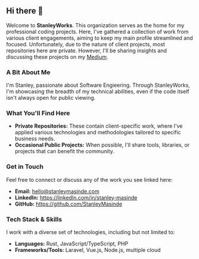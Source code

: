 ## Hi there 👋

Welcome to **StanleyWorks**. This organization serves as the home for my professional coding projects. Here, I've gathered a collection of work from various client engagements, aiming to keep my main profile streamlined and focused. Unfortunately, due to the nature of client projects, most repositories here are private. However, I'll be sharing insights and discussing these projects on my [Medium](https://stanleymasinde.medium.com).

### **A Bit About Me**

I'm Stanley, passionate about Software Engieering. Through StanleyWorks, I'm showcasing the breadth of my technical abilities, even if the code itself isn't always open for public viewing.

### What You'll Find Here

- **Private Repositories:** These contain client-specific work, where I've applied various technologies and methodologies tailored to specific business needs.
- **Occasional Public Projects:** When possible, I'll share tools, libraries, or projects that can benefit the community.

### Get in Touch

Feel free to connect or discuss any of the work you see linked here:

- **Email:** <hello@stanleymasinde.com>
- **LinkedIn:** <https://linkedIn.com/in/stanley-masinde> 
- **GitHub:** <https://github.com/StanleyMasinde>

### Tech Stack & Skills

I work with a diverse set of technologies, including but not limited to:

- **Languages:** Rust, JavaScript/TypeScript, PHP
- **Frameworks/Tools:** Laravel, Vue.js, Node.js, multiple cloud
